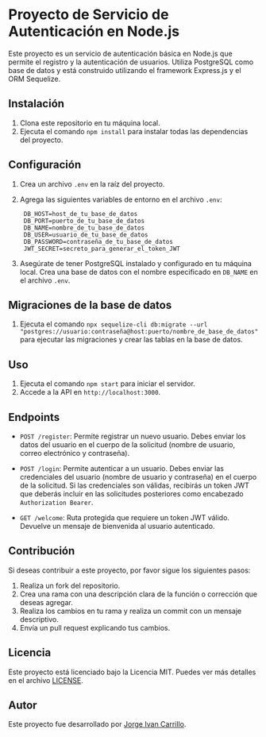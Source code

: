 # Proyecto de Servicio de Autenticación en Node.js

Este proyecto es un servicio de autenticación básica en Node.js que permite el registro y la autenticación de usuarios. Utiliza PostgreSQL como base de datos y está construido utilizando el framework Express.js y el ORM Sequelize.

## Instalación

1. Clona este repositorio en tu máquina local.
2. Ejecuta el comando `npm install` para instalar todas las dependencias del proyecto.

## Configuración

1. Crea un archivo `.env` en la raíz del proyecto.
2. Agrega las siguientes variables de entorno en el archivo `.env`:

        DB_HOST=host_de_tu_base_de_datos
        DB_PORT=puerto_de_tu_base_de_datos
        DB_NAME=nombre_de_tu_base_de_datos
        DB_USER=usuario_de_tu_base_de_datos
        DB_PASSWORD=contraseña_de_tu_base_de_datos
        JWT_SECRET=secreto_para_generar_el_token_JWT


3. Asegúrate de tener PostgreSQL instalado y configurado en tu máquina local. Crea una base de datos con el nombre especificado en `DB_NAME` en el archivo `.env`.

## Migraciones de la base de datos

1. Ejecuta el comando `npx sequelize-cli db:migrate --url "postgres://usuario:contraseña@host:puerto/nombre_de_base_de_datos"` para ejecutar las migraciones y crear las tablas en la base de datos.

## Uso

1. Ejecuta el comando `npm start` para iniciar el servidor.
2. Accede a la API en `http://localhost:3000`.

## Endpoints

- `POST /register`: Permite registrar un nuevo usuario. Debes enviar los datos del usuario en el cuerpo de la solicitud (nombre de usuario, correo electrónico y contraseña).

- `POST /login`: Permite autenticar a un usuario. Debes enviar las credenciales del usuario (nombre de usuario y contraseña) en el cuerpo de la solicitud. Si las credenciales son válidas, recibirás un token JWT que deberás incluir en las solicitudes posteriores como encabezado `Authorization Bearer`.

- `GET /welcome`: Ruta protegida que requiere un token JWT válido. Devuelve un mensaje de bienvenida al usuario autenticado.

## Contribución

Si deseas contribuir a este proyecto, por favor sigue los siguientes pasos:

1. Realiza un fork del repositorio.
2. Crea una rama con una descripción clara de la función o corrección que deseas agregar.
3. Realiza los cambios en tu rama y realiza un commit con un mensaje descriptivo.
4. Envía un pull request explicando tus cambios.

## Licencia

Este proyecto está licenciado bajo la Licencia MIT. Puedes ver más detalles en el archivo [LICENSE](LICENSE).

## Autor

Este proyecto fue desarrollado por [Jorge Ivan Carrillo](https://github.com/Jorge-Ivan).
